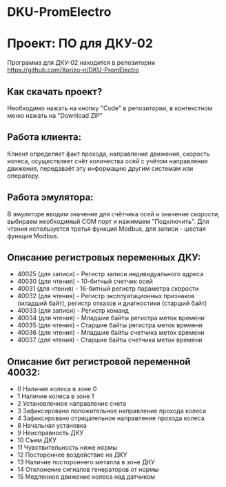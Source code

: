 # DKU-PromElectro
# Проект: ПО для ДКУ-02

Программа для ДКУ-02 находится в репозитории https://github.com/Xorizo-n/DKU-PromElectro

## Как скачать проект?
Необходимо нажать на кнопку "Code" в репозитории, в контекстном меню нажать на "Download ZIP"

## Работа клиента:
Клиент определяет факт прохода, направление движения, скорость колеса, осуществляет счёт количества осей с учётом направления движения, передаваёт эту информацию другим системам или оператору.

## Работа эмулятора:
В эмуляторе вводим значение для счётчика осей и значение скорости, выбираем необходимый COM порт и нажимаем "Подключить".
Для чтения используется третья функция Modbus, для записи - шестая функция Modbus.

## Описание регистровых переменных ДКУ:
  - 40025 (для записи) - Регистр записи индивидуального адреса
  - 40030 (для чтения) - 10-битный счетчик осей
  - 40031 (для чтения) - 16-битный регистр параметра скорости
  - 40032 (для чтения) - Регистр эксплуатационных признаков (младший байт), регистр отказов и диагностики (старший байт)
  - 40033 (для записи) - Регистр команд
  - 40034 (для чтения) - Младшие байты регистра меток времени
  - 40035 (для чтения) - Старшие байты регистра меток времени
  - 40036 (для чтения) - Младшие байты счетчика меток времени
  - 40037 (для чтения) - Старшие байты счетчика меток времени

## Описание бит регистровой переменной 40032:
 - 0 Наличие колеса в зоне 0
 - 1 Наличие колеса в зоне 1
 - 2 Установленное направление счета
 - 3 Зафиксировано положительное направление прохода колеса
 - 4 Зафиксировано отрицательное направление прохода колеса
 - 8 Начальная установка
 - 9 Неисправность ДКУ
 - 10 Съем ДКУ
 - 11 Чувствительность ниже нормы
 - 12 Постороннее воздействие на ДКУ
 - 13 Наличие постороннего металла в зоне ДКУ
 - 14 Отклонение сигналов генераторов от нормы
 - 15 Медленное движение колеса над датчиком
